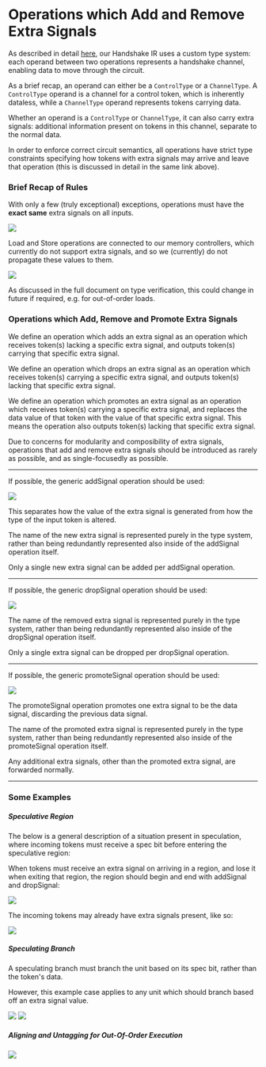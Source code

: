 
# Operations which Add and Remove Extra Signals

As described in detail [here](https://github.com/EPFL-LAP/dynamatic/blob/main/docs/Specs/ExtraSignalsTypeVerification.md), our Handshake IR uses a custom type system: each operand between two operations represents a handshake channel, enabling data to move through the circuit.

As a brief recap, an operand can either be a `ControlType` or a `ChannelType`. A `ControlType` operand is a channel for a control token, which is inherently dataless, while a `ChannelType` operand represents tokens carrying data. 

Whether an operand is a `ControlType` or `ChannelType`, it can also carry extra signals: additional information present on tokens in this channel, separate to the normal data.

In order to enforce correct circuit semantics, all operations have strict type constraints specifying how tokens with extra signals may arrive and leave that operation (this is discussed in detail in the same link above).

### Brief Recap of Rules

With only a few (truly exceptional) exceptions, operations must have the **exact same** extra signals on all inputs.
 
![](figs/AddDropPromoteExtraSignals/addi.png)

Load and Store operations are connected to our memory controllers, which currently do not support extra signals, and so we (currently) do not propagate these values to them. 

![](figs/AddDropPromoteExtraSignals/load.png)

As discussed in the full document on type verification, this could change in future if required, e.g. for out-of-order loads.

### Operations which Add, Remove and Promote Extra Signals

We define an operation which adds an extra signal as an operation which receives token(s) lacking a specific extra signal, and outputs token(s) carrying that specific extra signal. 

We define an operation which drops an extra signal as an operation which receives token(s) carrying a specific extra signal, and outputs token(s) lacking that specific extra signal. 

We define an operation which promotes an extra signal as an operation which receives token(s) carrying a specific extra signal, and replaces the data value of that token with the value of that specific extra signal. This means the operation also outputs token(s) lacking that specific extra signal.

Due to concerns for modularity and composibility of extra signals, operations that add and remove extra signals should be introduced as rarely as possible, and as single-focusedly as possible.

---

If possible, the generic addSignal operation should be used:

![](figs/AddDropPromoteExtraSignals/addSignal.png)

This separates how the value of the extra signal is generated from how the type of the input token is altered. 

The name of the new extra signal is represented purely in the type system, rather than being redundantly represented also inside of the addSignal operation itself.

Only a single new extra signal can be added per addSignal operation.

---

If possible, the generic dropSignal operation should be used:

![](figs/AddDropPromoteExtraSignals/dropSignal.png)

The name of the removed extra signal is represented purely in the type system, rather than being redundantly represented also inside of the dropSignal operation itself.

Only a single extra signal can be dropped per dropSignal operation.

---

If possible, the generic promoteSignal operation should be used:

![](figs/AddDropPromoteExtraSignals/promoteSignal.png)

The promoteSignal operation promotes one extra signal to be the data signal, discarding the previous data signal.

The name of the promoted extra signal is represented purely in the type system, rather than being redundantly represented also inside of the promoteSignal operation itself.

Any additional extra signals, other than the promoted extra signal, are forwarded normally.

---

### Some Examples

##### Speculative Region

The below is a general description of a situation present in speculation, where incoming tokens must receive a spec bit before entering the speculative region:

When tokens must receive an extra signal on arriving in a region, and lose it when exiting that region, the region should begin and end with addSignal and dropSignal:

![](figs/AddDropPromoteExtraSignals/extraSignalRegion.png)

The incoming tokens may already have extra signals present, like so: 

![](figs/AddDropPromoteExtraSignals/extraSignalRegion2.png)


##### Speculating Branch

A speculating branch must branch the unit based on its spec bit, rather than the token's data.

However, this example case applies to any unit which should branch based off an extra signal value.

![](figs/AddDropPromoteExtraSignals/specBranch.png)
![](figs/AddDropPromoteExtraSignals/specBranch2.png)


##### Aligning and Untagging for Out-Of-Order Execution

![](figs/AddDropPromoteExtraSignals/align_and_untag.png)

